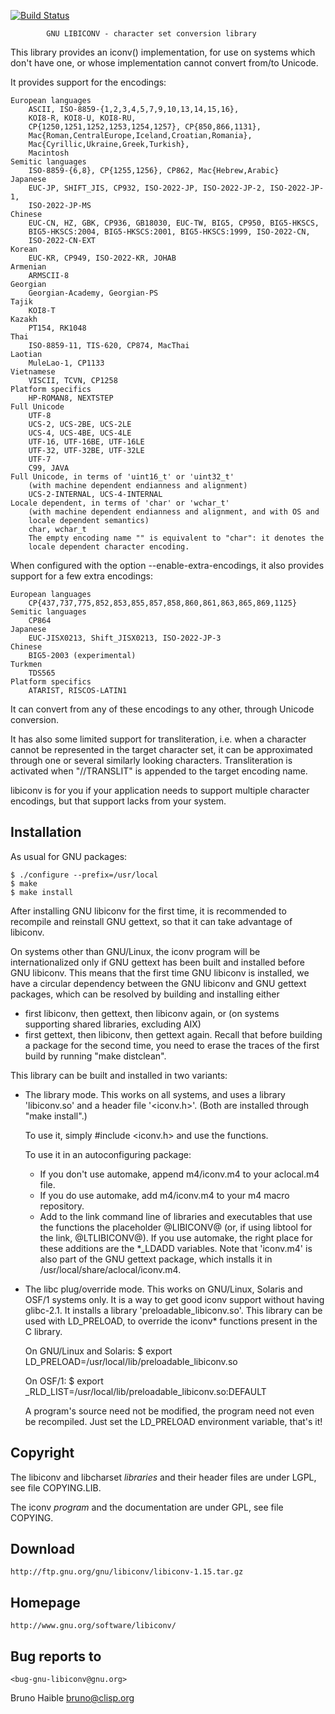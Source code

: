 [![Build Status](https://dev.azure.com/prometheansacrifice/esy-packages/_apis/build/status/prometheansacrifice.esy-libiconv?branchName=master)](https://dev.azure.com/prometheansacrifice/esy-packages/_build/latest?definitionId=39&branchName=master)

            GNU LIBICONV - character set conversion library

This library provides an iconv() implementation, for use on systems which
don't have one, or whose implementation cannot convert from/to Unicode.

It provides support for the encodings:

    European languages
        ASCII, ISO-8859-{1,2,3,4,5,7,9,10,13,14,15,16},
        KOI8-R, KOI8-U, KOI8-RU,
        CP{1250,1251,1252,1253,1254,1257}, CP{850,866,1131},
        Mac{Roman,CentralEurope,Iceland,Croatian,Romania},
        Mac{Cyrillic,Ukraine,Greek,Turkish},
        Macintosh
    Semitic languages
        ISO-8859-{6,8}, CP{1255,1256}, CP862, Mac{Hebrew,Arabic}
    Japanese
        EUC-JP, SHIFT_JIS, CP932, ISO-2022-JP, ISO-2022-JP-2, ISO-2022-JP-1,
        ISO-2022-JP-MS
    Chinese
        EUC-CN, HZ, GBK, CP936, GB18030, EUC-TW, BIG5, CP950, BIG5-HKSCS,
        BIG5-HKSCS:2004, BIG5-HKSCS:2001, BIG5-HKSCS:1999, ISO-2022-CN,
        ISO-2022-CN-EXT
    Korean
        EUC-KR, CP949, ISO-2022-KR, JOHAB
    Armenian
        ARMSCII-8
    Georgian
        Georgian-Academy, Georgian-PS
    Tajik
        KOI8-T
    Kazakh
        PT154, RK1048
    Thai
        ISO-8859-11, TIS-620, CP874, MacThai
    Laotian
        MuleLao-1, CP1133
    Vietnamese
        VISCII, TCVN, CP1258
    Platform specifics
        HP-ROMAN8, NEXTSTEP
    Full Unicode
        UTF-8
        UCS-2, UCS-2BE, UCS-2LE
        UCS-4, UCS-4BE, UCS-4LE
        UTF-16, UTF-16BE, UTF-16LE
        UTF-32, UTF-32BE, UTF-32LE
        UTF-7
        C99, JAVA
    Full Unicode, in terms of 'uint16_t' or 'uint32_t'
        (with machine dependent endianness and alignment)
        UCS-2-INTERNAL, UCS-4-INTERNAL
    Locale dependent, in terms of 'char' or 'wchar_t'
        (with machine dependent endianness and alignment, and with OS and
        locale dependent semantics)
        char, wchar_t
        The empty encoding name "" is equivalent to "char": it denotes the
        locale dependent character encoding.

When configured with the option --enable-extra-encodings, it also provides
support for a few extra encodings:

    European languages
        CP{437,737,775,852,853,855,857,858,860,861,863,865,869,1125}
    Semitic languages
        CP864
    Japanese
        EUC-JISX0213, Shift_JISX0213, ISO-2022-JP-3
    Chinese
        BIG5-2003 (experimental)
    Turkmen
        TDS565
    Platform specifics
        ATARIST, RISCOS-LATIN1

It can convert from any of these encodings to any other, through Unicode
conversion.

It has also some limited support for transliteration, i.e. when a character
cannot be represented in the target character set, it can be approximated
through one or several similarly looking characters. Transliteration is
activated when "//TRANSLIT" is appended to the target encoding name.

libiconv is for you if your application needs to support multiple character
encodings, but that support lacks from your system.


Installation
------------

As usual for GNU packages:

    $ ./configure --prefix=/usr/local
    $ make
    $ make install

After installing GNU libiconv for the first time, it is recommended to
recompile and reinstall GNU gettext, so that it can take advantage of
libiconv.

On systems other than GNU/Linux, the iconv program will be internationalized
only if GNU gettext has been built and installed before GNU libiconv. This
means that the first time GNU libiconv is installed, we have a circular
dependency between the GNU libiconv and GNU gettext packages, which can be
resolved by building and installing either
  - first libiconv, then gettext, then libiconv again,
or (on systems supporting shared libraries, excluding AIX)
  - first gettext, then libiconv, then gettext again.
Recall that before building a package for the second time, you need to erase
the traces of the first build by running "make distclean".

This library can be built and installed in two variants:

  - The library mode. This works on all systems, and uses a library
    'libiconv.so' and a header file '<iconv.h>'. (Both are installed
    through "make install".)

    To use it, simply #include <iconv.h> and use the functions.

    To use it in an autoconfiguring package:
    - If you don't use automake, append m4/iconv.m4 to your aclocal.m4
      file.
    - If you do use automake, add m4/iconv.m4 to your m4 macro repository.
    - Add to the link command line of libraries and executables that use
      the functions the placeholder @LIBICONV@ (or, if using libtool for
      the link, @LTLIBICONV@). If you use automake, the right place for
      these additions are the *_LDADD variables.
    Note that 'iconv.m4' is also part of the GNU gettext package, which
    installs it in /usr/local/share/aclocal/iconv.m4.

  - The libc plug/override mode. This works on GNU/Linux, Solaris and OSF/1
    systems only. It is a way to get good iconv support without having
    glibc-2.1.
    It installs a library 'preloadable_libiconv.so'. This library can be used
    with LD_PRELOAD, to override the iconv* functions present in the C library.

    On GNU/Linux and Solaris:
        $ export LD_PRELOAD=/usr/local/lib/preloadable_libiconv.so

    On OSF/1:
        $ export _RLD_LIST=/usr/local/lib/preloadable_libiconv.so:DEFAULT

    A program's source need not be modified, the program need not even be
    recompiled. Just set the LD_PRELOAD environment variable, that's it!


Copyright
---------

The libiconv and libcharset _libraries_ and their header files are under LGPL,
see file COPYING.LIB.

The iconv _program_ and the documentation are under GPL, see file COPYING.


Download
--------

    http://ftp.gnu.org/gnu/libiconv/libiconv-1.15.tar.gz

Homepage
--------

    http://www.gnu.org/software/libiconv/

Bug reports to
--------------

    <bug-gnu-libiconv@gnu.org>


Bruno Haible <bruno@clisp.org>
